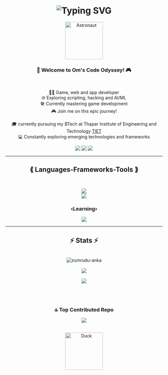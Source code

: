 <h1 align="center">
<img src="https://readme-typing-svg.demolab.com?font=fira+code&size=30&duration=3000&pause=500&color=F78100&center=true&vCenter=true&random=false&width=435&lines=Hi+there!+%3AD;I+am+Om+Rajpal" alt="Typing SVG" />
</h1>
<div align="center">
  <img width="120" src="https://media.giphy.com/media/v1.Y2lkPTc5MGI3NjExMXh5Mm8zZ3l4ZHBvbmVveWdwdXh5MGdlYmxiNG81bXRpMXdocDZtMCZlcD12MV9pbnRlcm5hbF9naWZfYnlfaWQmY3Q9cw/0TtX2qqpxp3pIafzio/giphy.gif" alt="Astronaut" align="center"/>
</div>
  <h3 align="center">🚀 Welcome to Om's Code Odyssey! 🎮</h3>
  <br>
  <p align="center">
  👨‍💻 Game, web and app developer
  <br>
  🌐 Exploring scripting, hacking and AI/ML
  <br>
  🛠️ Currently mastering game development
  <br>
  🎮 Join me on this epic journey!
  <br>
  <br>
  🎓 currently pursuing my BTech at Thapar Institute of Engineering and Technology <a href="https://www.thapar.edu/"> TIET</a>
  <br>
  💻 Constantly exploring emerging technologies and frameworks
</p>

<div align="center"> 
  <a href="https://instagram.com/_omrajpal_" target="_blank"><img src="https://img.shields.io/badge/Instagram-A020F0?style=for-the-badge&logo=instagram&logoColor=white" target="_blank"></a>
  <a href = "mailto:omrajpal.exe@gmail.com"><img src="https://img.shields.io/badge/-Gmail-%23333?style=for-the-badge&logo=gmail&logoColor=white" target="_blank"></a>
  <a href="https://linkedin.com/in/rajpalom" target="_blank"><img src="https://img.shields.io/badge/-LinkedIn-%230077B5?style=for-the-badge&logo=linkedin&logoColor=white" target="_blank"></a> 
 
</div>

<hr>
<h2 align="center">⟪ Languages-Frameworks-Tools ⟫</h2>
<br>
<p align="center">
    <img src="https://skillicons.dev/icons?i=git,javascript,css,wordpress,html,nodejs,flutter,discord,express,mongodb" /><br>
    <img src="https://skillicons.dev/icons?i=blender,linux,vscode,vercel,webflow,c,figma,kali,postman,dart" />
</p>
<h3 align="center">‹Learning›</h3>
<p align="center">
    <img src="https://skillicons.dev/icons?i=python,docker,go,threejs,discordjs,tailwind,arduino,unity" />
</p>
<hr>

<h2 align="center">⚡ Stats ⚡</h2>
<br>
<div align="center">
      <img align="center" src="https://github-readme-stats.vercel.app/api?username=om13rajpal&theme=dark&hide_border=true&include_all_commits=true&count_private=true" alt="zumrudu-anka" />
</div>
<br>
<div align="center">
      <img align="center" src="https://github-readme-streak-stats.herokuapp.com/?user=om13rajpal&theme=dark&hide_border=true" />
</div>
<br>
<div align="center">
      <img align="center" src="https://github-readme-stats.vercel.app/api/top-langs/?username=om13rajpal&theme=dark&hide_border=true&include_all_commits=true&count_private=true&layout=compact" />
</div>
 <br>
<br>
<br>
<div align="center">

### 🔝 Top Contributed Repo
![](https://github-contributor-stats.vercel.app/api?username=om13rajpal&limit=5&theme=dark&combine_all_yearly_contributions=true)

<br>

<div align="center">
  <img width="120" src="https://media.giphy.com/media/v1.Y2lkPTc5MGI3NjExYm1ydDh2c21uaGNxeWc1anE3b3U3ZjlkOWY1YWN3ejJuNnMxaTh3MyZlcD12MV9pbnRlcm5hbF9naWZfYnlfaWQmY3Q9cw/HT6UQMUZMNbgyexsrL/giphy.gif" alt="Duck" align="center"/>
</div>


</div>
